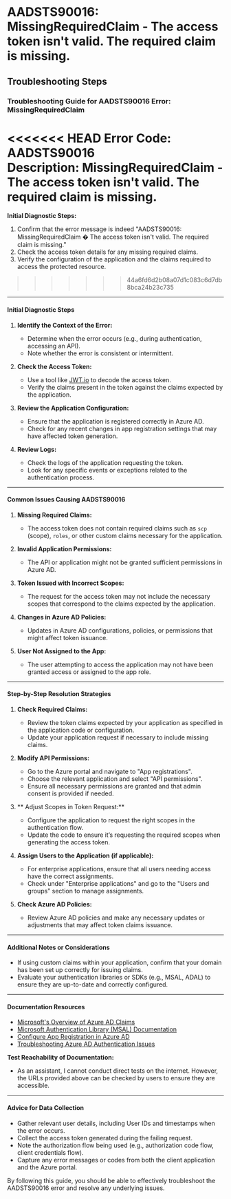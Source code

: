 # AADSTS90016: MissingRequiredClaim - The access token isn't valid. The required claim is missing.


## Troubleshooting Steps
### Troubleshooting Guide for AADSTS90016 Error: MissingRequiredClaim

<<<<<<< HEAD
**Error Code:** AADSTS90016  
**Description:** MissingRequiredClaim - The access token isn't valid. The required claim is missing.
=======
**Initial Diagnostic Steps:**
1. Confirm that the error message is indeed "AADSTS90016: MissingRequiredClaim � The access token isn't valid. The required claim is missing."
2. Check the access token details for any missing required claims.
3. Verify the configuration of the application and the claims required to access the protected resource.
>>>>>>> 44a6fd6d2b08a07d1c083c6d7db8bca24b23c735

---

#### Initial Diagnostic Steps

1. **Identify the Context of the Error:**
   - Determine when the error occurs (e.g., during authentication, accessing an API).
   - Note whether the error is consistent or intermittent.

2. **Check the Access Token:**
   - Use a tool like [JWT.io](https://jwt.io/) to decode the access token.
   - Verify the claims present in the token against the claims expected by the application.

3. **Review the Application Configuration:**
   - Ensure that the application is registered correctly in Azure AD.
   - Check for any recent changes in app registration settings that may have affected token generation.

4. **Review Logs:**
   - Check the logs of the application requesting the token.
   - Look for any specific events or exceptions related to the authentication process.

---

#### Common Issues Causing AADSTS90016

1. **Missing Required Claims:**
   - The access token does not contain required claims such as `scp` (scope), `roles`, or other custom claims necessary for the application.

2. **Invalid Application Permissions:**
   - The API or application might not be granted sufficient permissions in Azure AD.

3. **Token Issued with Incorrect Scopes:**
   - The request for the access token may not include the necessary scopes that correspond to the claims expected by the application.

4. **Changes in Azure AD Policies:**
   - Updates in Azure AD configurations, policies, or permissions that might affect token issuance.

5. **User Not Assigned to the App:**
   - The user attempting to access the application may not have been granted access or assigned to the app role.

---

#### Step-by-Step Resolution Strategies

1. **Check Required Claims:**
   - Review the token claims expected by your application as specified in the application code or configuration.
   - Update your application request if necessary to include missing claims.

2. **Modify API Permissions:**
   - Go to the Azure portal and navigate to "App registrations".
   - Choose the relevant application and select "API permissions".
   - Ensure all necessary permissions are granted and that admin consent is provided if needed.

3. ** Adjust Scopes in Token Request:**
   - Configure the application to request the right scopes in the authentication flow.
   - Update the code to ensure it’s requesting the required scopes when generating the access token.

4. **Assign Users to the Application (if applicable):**
   - For enterprise applications, ensure that all users needing access have the correct assignments.
   - Check under "Enterprise applications" and go to the "Users and groups" section to manage assignments.

5. **Check Azure AD Policies:**
   - Review Azure AD policies and make any necessary updates or adjustments that may affect token claims issuance.

---

#### Additional Notes or Considerations

- If using custom claims within your application, confirm that your domain has been set up correctly for issuing claims.
- Evaluate your authentication libraries or SDKs (e.g., MSAL, ADAL) to ensure they are up-to-date and correctly configured.

---

#### Documentation Resources

- [Microsoft's Overview of Azure AD Claims](https://docs.microsoft.com/en-us/azure/active-directory/develop/active-directory-claims)
- [Microsoft Authentication Library (MSAL) Documentation](https://docs.microsoft.com/en-us/azure/active-directory/develop/msal-overview)
- [Configure App Registration in Azure AD](https://learn.microsoft.com/en-us/azure/active-directory/develop/quickstart-register-app)
- [Troubleshooting Azure AD Authentication Issues](https://learn.microsoft.com/en-us/azure/active-directory/develop/troubleshoot-authentication)

**Test Reachability of Documentation:**
- As an assistant, I cannot conduct direct tests on the internet. However, the URLs provided above can be checked by users to ensure they are accessible.

---

#### Advice for Data Collection

- Gather relevant user details, including User IDs and timestamps when the error occurs.
- Collect the access token generated during the failing request.
- Note the authorization flow being used (e.g., authorization code flow, client credentials flow).
- Capture any error messages or codes from both the client application and the Azure portal.

By following this guide, you should be able to effectively troubleshoot the AADSTS90016 error and resolve any underlying issues.